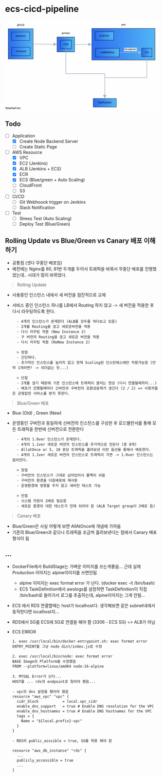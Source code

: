# ecs-cicd-pipeline

![arch](./public/arch.png)

## Todo

- [ ] Application
  - [x] Create Node Backend Server
  - [ ] Create Static Page
- [ ] AWS Resource
  - [x] VPC
  - [x] EC2 (Jenkins)
  - [x] ALB (Jenkins + ECS)
  - [x] ECR
  - [x] ECS (Blue/green + Auto Scaling)
  - [ ] CloudFront
  - [ ] S3
- [ ] CI/CD
  - [ ] Git Webhoook trigger on Jenkins
  - [ ] Slack Notification
- [ ] Test
  - [ ] Stress Test (Auto Scaling)
  - [ ] Deploy Test (Blue/Green)

## Rolling Update vs Blue/Green vs Canary 배포 이해하기

- 공통점 (셋다 무중단 배포임)
- 예전에는 Nginx를 80, 81번 두개를 두어서 트래픽을 바꿔서 무중단 배포를 진행했었는데.. 시대가 많이 바뀌었다.

> Rolling Update

- 사용중인 인스턴스 내에서 새 버전을 점진적으로 교체
- 서비스 중인 인스턴스 하나를 LB에서 Routing 하지 않고 -> 새 버전을 적용한 후 다시 라우팅하도록 한다.

  ```
    - 4개의 인스턴스가 존재한다 (ALB를 모두를 쳐다보고 있음)
    - 2개를 Routing을 끊고 새로운버전을 적용
    - 다시 라우팅 적용 (New Instance 2)
    - 구 버전의 Routing을 끊고 새로운 버전을 적용
    - 다시 라우팅 적용 (ReNew Instance 2)

    > 장점
    - 간단하다.
    - 추가적인 인스턴스를 늘리지 않고 현재 Scaling된 인스턴에스에만 적용가능함 (만약 1개라면? -> 의미없는 듯...)

    > 단점
    - 2개를 끊기 때문에 기존 인스턴스에 트래픽이 쏠리는 현상 (다시 연결될때까지...)
    - 배포가 진행될때마다 신버전과 구버전의 호환성문제가 생긴다 (2 / 2) => 사용자들은 균형잡힌 서비스를 받지 못한다.
  ```

> Blue/Green 배포

- Blue (Old) , Green (New)
- 운영중인 구버전과 동일하게 신버전의 인스턴스를 구성한 후 로드밸런서를 통해 모든 트래픽을 한번에 신버전으로 전환한다

  ```
    - 4개의 1.0ver 인스턴스가 존재한다.
    - 4개의 1.1ver 새로운 버전의 인스턴스를 추가적으로 만든다 (총 8개)
    - AllatOnce or 5, 10 분당 트래픽을 흘려보낸 이런 옵션을 통해서 배포한다.
    - 4개의 1.1ver 새로운 버전의 인스턴스로 트래픽이 가면 -> 1.0ver 인스턴스는 없어진다.

    > 장점
    - 구버전의 인스턴스가 그대로 남아있어서 롤백이 쉬움
    - 구버전의 환경을 다음배포에 재사용
    - 운영환경에 영향을 주지 않고 새버전 테스트 가능

    > 단점
    - 시스템 자원이 2배로 필요함
    - 새로운 환경의 대한 테스트가 전제 되어야 함 (ALB Target group이 2배로 듬)
  ```

> Canary 배포

- Blue/Green은 사실 어떻게 보면 AllAtOnce에 개념에 가까움
- 기존의 Blue/Green과 같으나 트래픽을 조금씩 흘려보낸다는 점에서 Canary 배포형식이 됨

## ...

- DockerFile에서 BuildStage는 가벼운 이미지를 쓰는게좋음... 근데 실제 Production 이미지는 alpine이미지를 쓰면안됨
  - alpine 이미지는 exec format error 가 난다. (docker exec -it <container> /bin/bash)
  - ECS TaskDefinition에서 awslogs를 설정하면 TaskDefinition이 직접 /bin/bash로 들어가서 로그를 추출하는데, alpine이미지는 그게 안됨...
- ECS 에서 RDS 연결할때는 host가 localhost다. 생각해보면 같은 subnet내에서동작한다면 localhost지...
- RDS에서 SG를 ECS에 SG로 연결을 해야 함 (3306 - ECS SG) => ALB가 아님
- ECS ERROR

  ```
  1. exec /usr/local/bin/docker-entrypoint.sh: exec format error
  ENTRY_POINT를 그냥 node dist/index.js로 수정

  2. exec /usr/local/bin/node: exec format error
  BASE Image의 Platform을 수정했음
  FROM --platform=linux/amd64 node:16-alpine

  3. MYSQL Error가 난다...
  HOST를 ... rds의 endpoint로 뒀어야 했음...

  - vpc의 dns 설정을 했어야 했음
  resource "aws_vpc" "vpc" {
    cidr_block           = local.vpc_cidr
    enable_dns_support   = true # Enable DNS resolution for the VPC
    enable_dns_hostnames = true # Enable DNS hostnames for the VPC
    tags = {
      Name = "${local.prefix}-vpc"
    }
  }

  - RDS의 public_asssible = true, SG를 허용 해야 함

  resource "aws_db_instance" "rds" {
    ...
    publicly_accessible = true
    ...
  }

  ```

